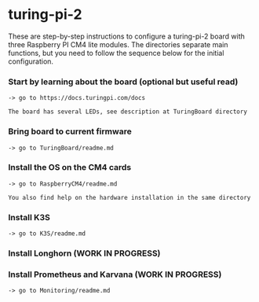 # turing-pi-2

These are step-by-step instructions to configure a turing-pi-2 board with three Raspberry PI CM4 lite modules. The directories separate main functions, but you need to follow the sequence below for the initial configuration.

### Start by learning about the board (optional but useful read)

    -> go to https://docs.turingpi.com/docs

    The board has several LEDs, see description at TuringBoard directory

### Bring board to current firmware

    -> go to TuringBoard/readme.md

### Install the OS on the CM4 cards

    -> go to RaspberryCM4/readme.md

    You also find help on the hardware installation in the same directory

### Install K3S

    -> go to K3S/readme.md

### Install Longhorn (WORK IN PROGRESS)

### Install Prometheus and Karvana (WORK IN PROGRESS)

    -> go to Monitoring/readme.md
